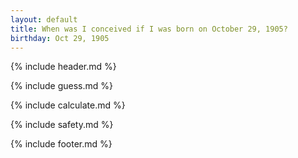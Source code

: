 ```yaml
---
layout: default
title: When was I conceived if I was born on October 29, 1905?
birthday: Oct 29, 1905
---
```


{% include header.md %}

{% include guess.md %}

{% include calculate.md %}

{% include safety.md %}

{% include footer.md %}



